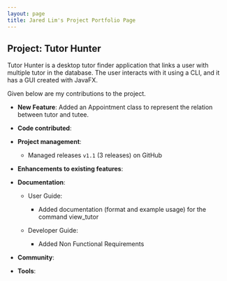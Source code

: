 ```yaml
---
layout: page
title: Jared Lim's Project Portfolio Page
---
```


## Project: Tutor Hunter

Tutor Hunter is a desktop tutor finder application that links a user with multiple 
tutor in the database. The user interacts with it using a CLI, and it 
has a GUI created with JavaFX. 

Given below are my contributions to the project.

* **New Feature**: Added an Appointment class to represent the relation between 
  tutor and tutee.

* **Code contributed**: 

* **Project management**:
  * Managed releases `v1.1` (3 releases) on GitHub

* **Enhancements to existing features**:
  
* **Documentation**:
  * User Guide:
    * Added documentation (format and example usage) for the command view_tutor

  * Developer Guide:
    * Added Non Functional Requirements

* **Community**:
  

* **Tools**:
